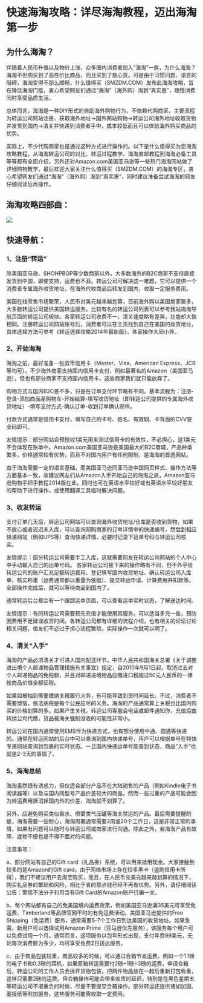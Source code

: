 快速海淘攻略：详尽海淘教程，迈出海淘第一步
==========================================

## 为什么海淘？

伴随着人民币升值以及物价上涨，众多国内消费者加入“海淘”一族，为什么海淘？海淘不但购买到了高性价比商品，而且买到了放心货。可是由于习惯问题、语言的阻碍，海淘变得不那么顺畅，什么值得买（SMZDM.COM）发布此海淘攻略，旨在降低海淘门槛，衷心希望网友们通过“海淘”（海外购）淘到“真实惠”，理性消费同时享受品质生活。

总体而言，海淘是一种DIY形式的自助海外购物行为，不依赖代购商家，主要流程为转运公司网站注册、获取海外地址->国外网站购物->转运公司海外地址收取货物并发货到国内->清关并快递到消费者手中，成本较低而且可以体验海外购买商品的优势。

实际上，不少代购商家也是通过这种方式进行操作的。以下是什么值得买为您海淘攻略教程，从海淘转运公司的对比、转运过程教学、海淘直邮教程到海淘必备工具等等都有全面介绍，另外还对Amazon.com美国亚马逊等一些热门海淘网站做了详细购物教学，最后欢迎大家关注什么值得买（SMZDM.COM）的海淘专区，衷心希望网友们通过“海淘”（海外购）淘到“真实惠”，同时建议准备尝试海淘的网友仔细阅读后再操作。 

## 海淘攻略四部曲：

![](http://biangbiangpic.b0.upaiyun.com/blog/7bbfe6c6e27c01798a73ed24701a86f5.jpg)

## 快速导航： 

### 1、注册“转运”

除美国亚马逊、SHOHPBOP等少数商家以外，大多数海外的B2C商家不支持直接发货到中国，即使支持，运费也不菲。转运公司可解决这一难题，它可以提供一个消费者专属海外收货地址，在海外代收商品后转发到国内，收取一定服务费用。

美国在线零售市场繁荣，人民币对美元越来越划算，目前海外购以美国商家居多，大多数转运公司提供美国转运服务。比较有名的转运公司列表可以参考我站海淘导航页面的转运公司板块。各家转运公司收费不一，清关速度略有差异，功能却大致相同。注册转运公司网站账号后，消费者可以在主页找到自己在美国的收货地址，具体选择方法可参考《转运选择攻略2014年最新版》，各家操作大同小异。

### 2、开始海淘

海淘之前，最好准备一张双币信用卡（Master、Visa、American Express、JCB等均可）。不少海外商家支持国内信用卡支付，例如最著名的Amazon（美国亚马逊），但也有部分商家不支持国内信用卡，这些商家我们就只能放弃了。

购物方式与国内B2C差不多，只是在订单支付环节略有不同。基本流程为：注册-登录-添加商品至购物车-开始结算-填写收货地址（即转运公司提供的专属海外收货地址）-填写支付方式-确认订单-收到订单确认邮件。

付款方式通常是信用卡支付，填写自己的卡号、姓名、有效期、卡背面的CVV安全码即可。

友情提示：部分网站会预授权1美元用来测试信用卡的有效性，不必担心，这1美元不会体现在账单中。Amazon.com美国亚马逊是美国最大的B2C商城，产品种类繁多，价格通常较有优势，而且不对国内用户有任何限制，是海淘的首选网站。

由于海淘需要一定的语言基础，而美国亚马逊同亚马逊中国网页样式、操作方法等方面基本一致，故建议网友们从Amazon入手开始自己的海淘之旅，Amazon亚马逊购物手把手教程2014版在此，同时也可在英语水平较好或有英语水平较好朋友的帮助下进行操作，或使用翻译工具临时解决问题。

### 3、收发转运

支付订单几天后，转运公司网站可以查询海外收货地址/仓库是否收到货物，如果不放心或者迟迟未入库，可以查询网购商家的订单详情中的快递编号，然后到相应快递网站（例如UPS等）查询快递详情，必要时记录下运单号码与转运公司核实。

友情提示：部分转运公司需要手工入库，这就需要网友在转运公司网站的个人中心中手动输入自己的运单号码。 各家转运公司接下来的操作略有不同，但不外乎给转运公司的账户汇充足额转运费用、登记填写国内收货地址、确认转运公司入库单、核实称重（运费通常都以重量为依据）、提交转运申请、计算费用并扣款等。全部操作完成后，就可以等待商品到国内了。

通常转运后台都会有一个跟踪运单页面，可以查看运单实时状态，了解送达时间。 

友情提示：有的转运公司需要预先充值才能使用其服务，可以适当多充一些，预防因费用不足延误收货时间。各转运公司都有详细的流程介绍，也有相关的论坛讨论相关问题，值友们不必过于担心流程繁琐，实际操作一次就可以明了。

### 4、清关“入手”

海淘的产品必须清关才可进入国内配送环节。中华人民共和国海关总署《关于调整进出境个人邮递物品管理措施有关事宜》规定，自2010年9月1日起，取消过去对个人邮递物品的免税额，并且对邮递进境物品应缴进口税超过50元人民币的一律按商品价值全额征税。

如果如被抽到需要缴纳关税履行义务，有可能导致到货时间延长。不过，消费者不需要懊恼，依法纳税是每个公民应尽的义务。海淘的产品通常算上关税也比国内购买的价格划算的多。如果产生关税，转运公司客服会电话或邮件通知你，充值后由转运公司代缴，货品被海关强制没收的可能性非常小。

转运公司在国内通常使用EMS作为快递方式，也有部分使用中通、圆通等快递的。通常在转运网站的后台中可以查询到国内快递单号，用户可以根据单号在特快专递网站查询到包裹的实时状态。一旦国内快递运单号能查到状态，商品“入手”也就是2-3天的事情了。

### 5、海淘总结

海淘虽然很有诱惑力，但仅适合部分产品不在大陆销售的产品（例如Kindle电子书阅读器等）以及与国内同型号产品价差较大的商品。然而一些过重的产品可能会因为转运费用抵消掉国内外的价差，海淘就不划算了。

另外，应避免购买类似香水、喷雾类气压罐等海关禁运的产品。最后需要提醒的是，海淘需要一些耐心，海淘周期通常需要2周或20个工作日，这是非常正常的事情，如果有问题可以随时与转运公司或商家进行沟通。除此之外，若海淘产品有故障，返修不便也是不得不面对的问题。 

注意事项： 

a、部分网站有自己的Gift card（礼品券）系统，可以用来抵用现金。大家接触到较多的是Amazon的Gift card。由于网络市场上存在较多黑卡（盗刷信用卡所得），我们不建议用户去淘宝购买，而且，在人民币兑美元越来越划算的情况下，购买礼品券的繁琐和风险，相比于省的那点钱已经不再有优势。另外，请仔细阅读公告：警惕不法分子利用含有Gift Card的Amazon账户行骗一文。 

b、每个网站都有自己的免美国境内运费政策，例如美国亚马逊满35美元可享受免运费、Timberland等品牌官网不时的有免运费活动。美国亚马逊提供的Free Shipping（免运费）服务，通常需要5-7个工作日到达美国的收货地址。如果急需，新用户可以选择试用Amazon Prime（亚马逊优先服务），该服务每个用户可以免费试用一个月。通常而言，这项服务以包年形式出现，支付年费99美元，无论每次消费额为多少，均可享受免费2日送达服务。 

c、由于商品包装较重，商品较多的时候，可以通过合箱节省运费。例如一个1.1磅的电子书和0.3磅的耳机，如果原箱转运需要付2磅+1磅=3磅的运费，申请合箱后，转运公司的工作人员会拆开货物包装，把两件物品放在一起后重新打包称重，这样只需要2磅的运费。但合箱操作可能会带来收货的延迟，特别是在黑色星期五等转运公司不堪重负的时候，尽量不要提交合箱操作。部分转运还提供诸如加固、塞报纸等附加服务，这些服务可能需收取一定费用。

